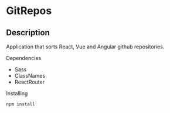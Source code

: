 # GitRepos


## Description
Application that sorts React, Vue and Angular github repositories.

Dependencies
- Sass
- ClassNames
- ReactRouter

Installing
````
npm install
````
